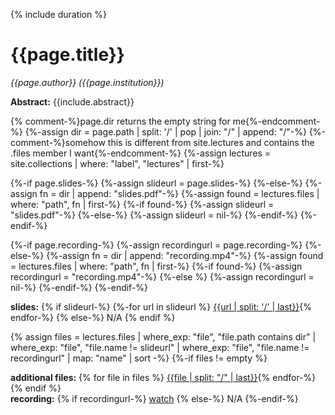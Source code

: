 {% include duration %}

# {{page.title}}

*{{page.author}} ({{page.institution}})*

**Abstract:** {{include.abstract}}

{% comment-%}page.dir returns the empty string for me{%-endcomment-%}
{%-assign dir = page.path | split: '/' | pop | join: "/" | append: "/"-%}
{%-comment-%}somehow this is different from site.lectures and contains the .files member I want{%-endcomment-%}
{%-assign lectures = site.collections | where: "label", "lectures" | first-%}

{%-if page.slides-%}
  {%-assign slideurl = page.slides-%}
{%-else-%}
  {%-assign fn = dir | append: "slides.pdf"-%}
  {%-assign found = lectures.files | where: "path", fn | first-%}
  {%-if found-%}
  {%-assign slideurl = "slides.pdf"-%}
  {%-else-%}
  {%-assign slideurl = nil-%}
  {%-endif-%}
{%-endif-%}

{%-if page.recording-%}
  {%-assign recordingurl = page.recording-%}
{%-else-%}
  {%-assign fn = dir | append: "recording.mp4"-%}
  {%-assign found = lectures.files | where: "path", fn | first-%}
  {%-if found-%}
  {%-assign recordingurl = "recording.mp4"-%}
  {%-else %}
  {%-assign recordingurl = nil-%}
  {%-endif-%}
{%-endif-%}

<div style="text-align: left">
<strong>slides:</strong>
{% if slideurl-%}
  {%-for url in slideurl %} <a href="{{url}}">{{url | split: '/' | last}}</a>{% endfor-%}
{% else-%}
  N/A
{% endif %}
</div>

{% assign files = lectures.files | where_exp: "file", "file.path contains dir" | where_exp: "file", "file.name != slideurl" | where_exp: "file", "file.name != recordingurl" | map: "name" | sort -%}
{%-if files != empty %}
<div style="text-align: left">
  <strong>additional files:</strong>
  {% for file in files %} <a href="{{file | split: "/" | last}}">{{file | split: "/" | last}}</a>{% endfor-%}
</div>
{% endif %}

<div style="text-align: left">
<strong>recording:</strong>
{% if recordingurl-%}
  <a href="{{recordingurl}}">watch</a>
{% else-%}
  N/A
{%-endif-%}
</div>
